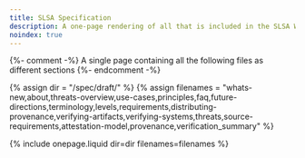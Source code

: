 ```yaml
---
title: SLSA Specification
description: A one-page rendering of all that is included in the SLSA Working Draft.
noindex: true
---
```

{%- comment -%}
A single page containing all the following files as different sections
{%- endcomment -%}

{% assign dir = "/spec/draft/" %}
{% assign filenames = "whats-new,about,threats-overview,use-cases,principles,faq,future-directions,terminology,levels,requirements,distributing-provenance,verifying-artifacts,verifying-systems,threats,source-requirements,attestation-model,provenance,verification_summary" %}

{% include onepage.liquid dir=dir filenames=filenames %}
